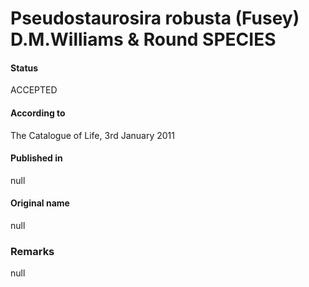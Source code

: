 Pseudostaurosira robusta (Fusey) D.M.Williams & Round SPECIES
=======

#### Status
ACCEPTED

#### According to
The Catalogue of Life, 3rd January 2011

#### Published in
null

#### Original name
null

### Remarks
null